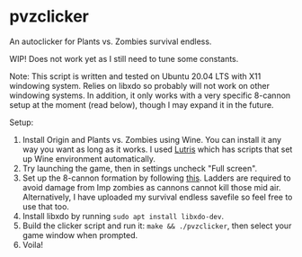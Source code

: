 # pvzclicker
An autoclicker for Plants vs. Zombies survival endless.

WIP! Does not work yet as I still need to tune some constants.

Note: This script is written and tested on Ubuntu 20.04 LTS with X11 windowing system. Relies on libxdo so probably will not work on other windowing systems. In addition, it only works with a very specific 8-cannon setup at the moment (read below), though I may expand it in the future.

Setup:
1. Install Origin and Plants vs. Zombies using Wine. You can install it any way you want as long as it works. I used [Lutris](https://lutris.net/) which has scripts that set up Wine environment automatically.
2. Try launching the game, then in settings uncheck "Full screen".
3. Set up the 8-cannon formation by following [this](https://www.youtube.com/playlist?list=PLKW1764DaXcoU66mAx3gZ7A3WMcOMGkq1). Ladders are required to avoid damage from Imp zombies as cannons cannot kill those mid air. Alternatively, I have uploaded my survival endless savefile so feel free to use that too.
4. Install libxdo by running `sudo apt install libxdo-dev`.
5. Build the clicker script and run it: `make && ./pvzclicker`, then select your game window when prompted.
6. Voila!